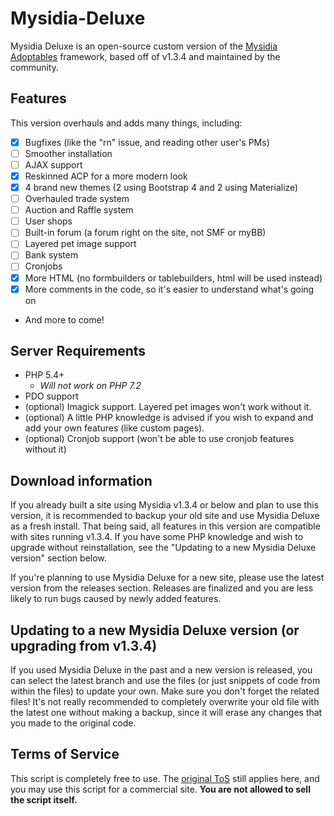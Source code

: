 # Mysidia-Deluxe
Mysidia Deluxe is an open-source custom version of the [Mysidia Adoptables](http://mysidiaadoptables.com/) framework, based off of v1.3.4 and maintained by the community.
## Features
This version overhauls and adds many things, including:
- [x] Bugfixes (like the "rn" issue, and reading other user's PMs)
- [ ] Smoother installation
- [ ] AJAX support
- [x] Reskinned ACP for a more modern look
- [x] 4 brand new themes (2 using Bootstrap 4 and 2 using Materialize)
- [ ] Overhauled trade system
- [ ] Auction and Raffle system
- [ ] User shops
- [ ] Built-in forum (a forum right on the site, not SMF or myBB)
- [ ] Layered pet image support
- [ ] Bank system
- [ ] Cronjobs
- [x] More HTML (no formbuilders or tablebuilders, html will be used instead)
- [x] More comments in the code, so it's easier to understand what's going on
- And more to come!

## Server Requirements
- PHP 5.4+
  - *Will not work on PHP 7.2*
- PDO support
- (optional) Imagick support. Layered pet images won't work without it.
- (optional) A little PHP knowledge is advised if you wish to expand and add your own features (like custom pages).
- (optional) Cronjob support (won't be able to use cronjob features without it)

## Download information
If you already built a site using Mysidia v1.3.4 or below and plan to use this version, it is recommended to backup your old site and use Mysidia Deluxe as a fresh install. That being said, all features in this version are compatible with sites running v1.3.4. If you have some PHP knowledge and wish to upgrade without reinstallation, see the "Updating to a new Mysidia Deluxe version" section below.

If you're planning to use Mysidia Deluxe for a new site, please use the latest version from the releases section. Releases are finalized and you are less likely to run bugs caused by newly added features.

## Updating to a new Mysidia Deluxe version (or upgrading from v1.3.4)
If you used Mysidia Deluxe in the past and a new version is released, you can select the latest branch and use the files (or just snippets of code from within the files) to update your own. Make sure you don't forget the related files! It's not really recommended to completely overwrite your old file with the latest one without making a backup, since it will erase any changes that you made to the original code.

## Terms of Service
This script is completely free to use. The [original ToS](http://www.mysidiaadoptables.com/tos.php) still applies here, and you may use this script for a commercial site. **You are not allowed to sell the script itself.**
